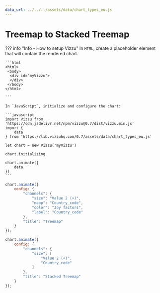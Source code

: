 ```yaml
---
data_url: ../../../assets/data/chart_types_eu.js
---
```


# Treemap to Stacked Treemap

<div id="example_01"></div>

??? info "Info - How to setup Vizzu"
    In `HTML`, create a placeholder element that will contain the rendered
    chart.

    ```html
    <html>
     <body>
      <div id="myVizzu">
      </div>
     </body>
    </html>

    ```

    In `JavaScript`, initialize and configure the chart:

    ```javascript
    import Vizzu from 'https://cdn.jsdelivr.net/npm/vizzu@0.7/dist/vizzu.min.js'
    import {
        data
    } from 'https://lib.vizzuhq.com/0.7/assets/data/chart_types_eu.js'

    let chart = new Vizzu('myVizzu')

    chart.initializing

    chart.animate({
        data
    })
    ```

```javascript
chart.animate({
    config: {
        "channels": {
            "size": "Value 2 (+)",
            "noop": "Country_code",
            "color": "Joy factors",
            "label": "Country_code"
        },
        "title": "Treemap"
    }
});

chart.animate({
    config: {
        "channels": {
            "size": [
                "Value 2 (+)",
                "Country_code"
            ]
        },
        "title": "Stacked Treemap"
    }
});
```

<script src="./stack_group_treemap.js"></script>
